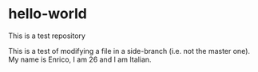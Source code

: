 # hello-world
This is  a test repository

This is a test of modifying a file in a side-branch (i.e. not the master one).
My name is Enrico, I am 26 and I am Italian.
